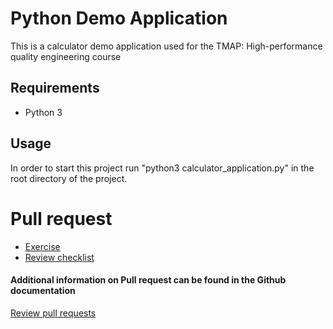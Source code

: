 # Python Demo Application

This is a calculator demo application used for the TMAP: High-performance quality engineering course

## Requirements

- Python 3

## Usage
In order to start this project run
"python3 calculator_application.py"
in the root directory of the project.

# Pull request 

* [Exercise](https://github.com/TMap-Community/TMAP-PERF/blob/master/docs/oefening.md)
* [Review checklist](https://github.com/TMap-Community/TMAP-PERF/blob/master/docs/pull_request_review_example.md)


#### Additional information on Pull request can be found in the Github documentation

[Review pull requests](https://docs.github.com/en/free-pro-team@latest/github/collaborating-with-issues-and-pull-requests/reviewing-changes-in-pull-requests)

